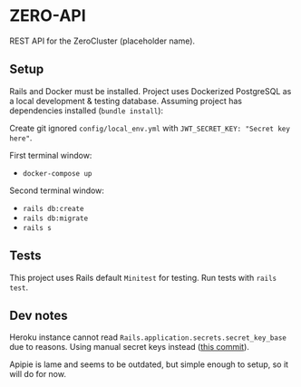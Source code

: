 # ZERO-API

REST API for the ZeroCluster (placeholder name).

## Setup

Rails and Docker must be installed. Project uses Dockerized PostgreSQL as a local development & testing database. Assuming project has dependencies installed (`bundle install`):

Create git ignored `config/local_env.yml` with `JWT_SECRET_KEY: "Secret key here"`.

First terminal window:

- `docker-compose up`

Second terminal window:

- `rails db:create`
- `rails db:migrate`
- `rails s`

## Tests

This project uses Rails default `Minitest` for testing. Run tests with `rails test`.

## Dev notes

Heroku instance cannot read `Rails.application.secrets.secret_key_base` due to reasons. Using manual secret keys instead ([this commit](https://github.com/AVeselovski/zero-api/commit/6f767fe5b49510d4c31dc09be0f94b92ec6909b3)).

Apipie is lame and seems to be outdated, but simple enough to setup, so it will do for now.
